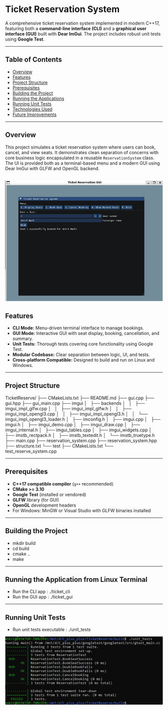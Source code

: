 # Ticket Reservation System

A comprehensive ticket reservation system implemented in modern C++17, featuring both a **command-line interface (CLI)** and a **graphical user interface (GUI)** built with **Dear ImGui**. The project includes robust unit tests using **Google Test**.

---

## Table of Contents

- [Overview](#overview)  
- [Features](#features)  
- [Project Structure](#project-structure)  
- [Prerequisites](#prerequisites)  
- [Building the Project](#building-the-project)  
- [Running the Applications](#running-the-applications)  
- [Running Unit Tests](#running-unit-tests)  
- [Technologies Used](#technologies-used)  
- [Future Improvements](#future-improvements)  

---

## Overview

This project simulates a ticket reservation system where users can book, cancel, and view seats. It demonstrates clean separation of concerns with core business logic encapsulated in a reusable `ReservationSystem` class. The UI is provided both as a terminal-based menu and a modern GUI using Dear ImGui with GLFW and OpenGL backend.

![Ticket Reservation GUI](images/ticketreservegui.jpg)
---

## Features

- **CLI Mode:** Menu-driven terminal interface to manage bookings.
- **GUI Mode:** Interactive GUI with seat display, booking, cancellation, and summary.
- **Unit Tests:** Thorough tests covering core functionality using Google Test.
- **Modular Codebase:** Clear separation between logic, UI, and tests.
- **Cross-platform Compatible:** Designed to build and run on Linux and Windows.

---

## Project Structure

TicketReserve/
├── CMakeLists.txt
├── README.md
├── gui.cpp
├── gui.hpp
├── gui_main.cpp
├── imgui
│   ├── backends
│   │   ├── imgui_impl_glfw.cpp
│   │   ├── imgui_impl_glfw.h
│   │   ├── imgui_impl_opengl3.cpp
│   │   ├── imgui_impl_opengl3.h
│   │   └── imgui_impl_opengl3_loader.h
│   ├── imconfig.h
│   ├── imgui.cpp
│   ├── imgui.h
│   ├── imgui_demo.cpp
│   ├── imgui_draw.cpp
│   ├── imgui_internal.h
│   ├── imgui_tables.cpp
│   ├── imgui_widgets.cpp
│   ├── imstb_rectpack.h
│   ├── imstb_textedit.h
│   └── imstb_truetype.h
├── main.cpp
├── reservation_system.cpp
├── reservation_system.hpp
├── structure.txt
└── test
    ├── CMakeLists.txt
    └── test_reserve_system.cpp

---

## Prerequisites

- **C++17 compatible compiler** (`g++` recommended)
- **CMake >= 3.10**
- **Google Test** (installed or vendored)
- **GLFW** library (for GUI)
- **OpenGL** development headers
- For Windows: MinGW or Visual Studio with GLFW binaries installed

---

## Building the Project


- mkdir build
- cd build
- cmake ..
- make

---

## Running the Application from Linux Terminal

- Run the CLI app : ./ticket_cli
- Run the GUI app : ./ticket_gui 

---

## Running Unit Tests

- Run unit tests executable : ./unit_tests

  
![Ticket Reservation Unit Tests](images/ticketreserve_gtests.jpg)
